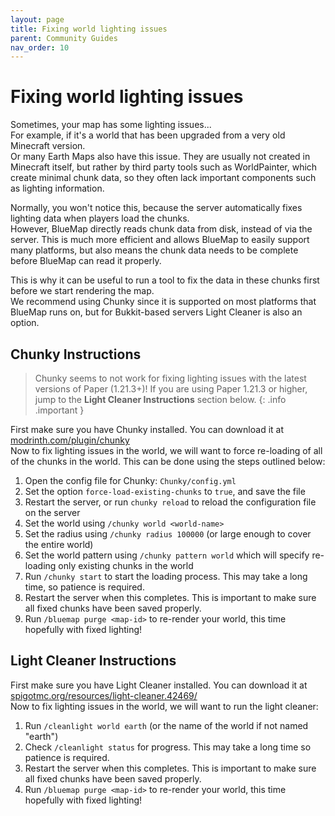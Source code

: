 ```yaml
---
layout: page
title: Fixing world lighting issues
parent: Community Guides
nav_order: 10
---
```


# Fixing world lighting issues

Sometimes, your map has some lighting issues...  
For example, if it's a world that has been upgraded from a very old Minecraft version.  
Or many Earth Maps also have this issue. They are usually not created in Minecraft itself, but rather by third party tools such as WorldPainter, which create minimal chunk data, so they often lack important components such as lighting information.

Normally, you won't notice this, because the server automatically fixes lighting data when players load the chunks.  
However, BlueMap directly reads chunk data from disk, instead of via the server. This is much more efficient and allows BlueMap to easily support many platforms, but also means the chunk data needs to be complete before BlueMap can read it properly.

This is why it can be useful to run a tool to fix the data in these chunks first before we start rendering the map.  
We recommend using Chunky since it is supported on most platforms that BlueMap runs on, but for Bukkit-based servers Light Cleaner is also an option.

## Chunky Instructions

> Chunky seems to not work for fixing lighting issues with the latest versions of Paper (1.21.3+)!
> If you are using Paper 1.21.3 or higher, jump to the **Light Cleaner Instructions** section below.
{: .info .important }

First make sure you have Chunky installed. You can download it at [modrinth.com/plugin/chunky](https://modrinth.com/plugin/chunky)  
Now to fix lighting issues in the world, we will want to force re-loading of all of the chunks in the world. This can be done using the steps outlined below:
1. Open the config file for Chunky: `Chunky/config.yml`
2. Set the option `force-load-existing-chunks` to `true`, and save the file
3. Restart the server, or run `chunky reload` to reload the configuration file on the server
4. Set the world using `/chunky world <world-name>`
5. Set the radius using `/chunky radius 100000` (or large enough to cover the entire world)
6. Set the world pattern using `/chunky pattern world` which will specify re-loading only existing chunks in the world
7. Run `/chunky start` to start the loading process. This may take a long time, so patience is required.
8. Restart the server when this completes. This is important to make sure all fixed chunks have been saved properly.
9. Run `/bluemap purge <map-id>` to re-render your world, this time hopefully with fixed lighting!

## Light Cleaner Instructions
First make sure you have Light Cleaner installed. You can download it at [spigotmc.org/resources/light-cleaner.42469/](https://www.spigotmc.org/resources/light-cleaner.42469/)  
Now to fix lighting issues in the world, we will want to run the light cleaner:
1. Run `/cleanlight world earth` (or the name of the world if not named "earth")
2. Check `/cleanlight status` for progress. This may take a long time so patience is required.
3. Restart the server when this completes. This is important to make sure all fixed chunks have been saved properly.
4. Run `/bluemap purge <map-id>` to re-render your world, this time hopefully with fixed lighting!
